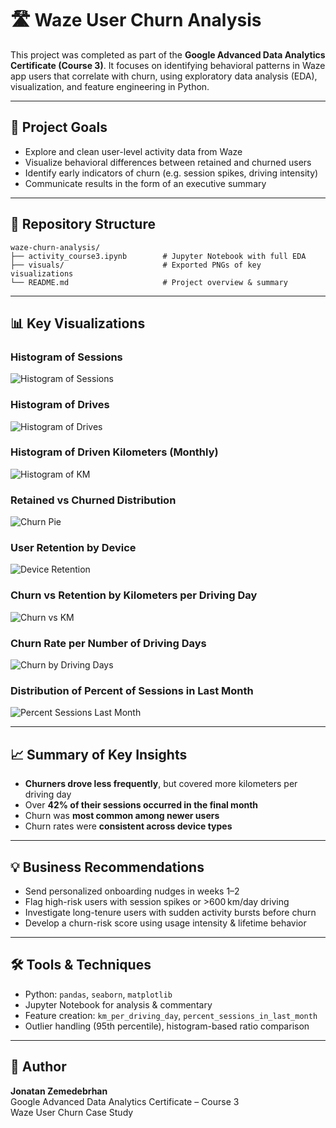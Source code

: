 # 🛣️ Waze User Churn Analysis

This project was completed as part of the **Google Advanced Data Analytics Certificate (Course 3)**. It focuses on identifying behavioral patterns in Waze app users that correlate with churn, using exploratory data analysis (EDA), visualization, and feature engineering in Python.

---

## 📌 Project Goals

- Explore and clean user-level activity data from Waze
- Visualize behavioral differences between retained and churned users
- Identify early indicators of churn (e.g. session spikes, driving intensity)
- Communicate results in the form of an executive summary

---

## 📁 Repository Structure

```
waze-churn-analysis/
├── activity_course3.ipynb        # Jupyter Notebook with full EDA
├── visuals/                      # Exported PNGs of key visualizations
└── README.md                     # Project overview & summary
```

---

## 📊 Key Visualizations

### Histogram of Sessions  
![Histogram of Sessions](visuals/hist_sessions.png)

### Histogram of Drives  
![Histogram of Drives](visuals/hist_drives.png)

### Histogram of Driven Kilometers (Monthly)  
![Histogram of KM](visuals/hist_km_monthly.png)

### Retained vs Churned Distribution  
![Churn Pie](visuals/pie_churn_status.png)

### User Retention by Device  
![Device Retention](visuals/bar_retention_device.png)

### Churn vs Retention by Kilometers per Driving Day  
![Churn vs KM](visuals/hist_km_per_day_churn.png)

### Churn Rate per Number of Driving Days  
![Churn by Driving Days](visuals/hist_driving_days_churn.png)

### Distribution of Percent of Sessions in Last Month  
![Percent Sessions Last Month](visuals/hist_percent_sessions_last_month.png)

---

## 📈 Summary of Key Insights

- **Churners drove less frequently**, but covered more kilometers per driving day
- Over **42% of their sessions occurred in the final month**
- Churn was **most common among newer users**
- Churn rates were **consistent across device types**

---

## 💡 Business Recommendations

- Send personalized onboarding nudges in weeks 1–2
- Flag high-risk users with session spikes or >600 km/day driving
- Investigate long-tenure users with sudden activity bursts before churn
- Develop a churn-risk score using usage intensity & lifetime behavior

---

## 🛠️ Tools & Techniques

- Python: `pandas`, `seaborn`, `matplotlib`
- Jupyter Notebook for analysis & commentary
- Feature creation: `km_per_driving_day`, `percent_sessions_in_last_month`
- Outlier handling (95th percentile), histogram-based ratio comparison

---

## 👤 Author

**Jonatan Zemedebrhan**  
Google Advanced Data Analytics Certificate – Course 3  
Waze User Churn Case Study
